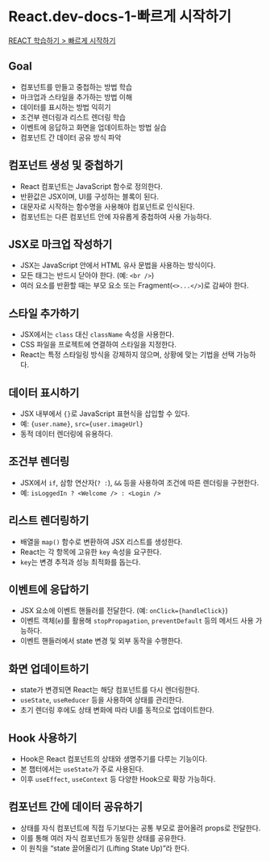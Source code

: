 # React.dev-docs-1-빠르게 시작하기

[REACT 학습하기 > 빠르게 시작하기](https://ko.react.dev/learn)

## Goal

- 컴포넌트를 만들고 중첩하는 방법 학습
- 마크업과 스타일을 추가하는 방법 이해
- 데이터를 표시하는 방법 익히기
- 조건부 렌더링과 리스트 렌더링 학습
- 이벤트에 응답하고 화면을 업데이트하는 방법 실습
- 컴포넌트 간 데이터 공유 방식 파악

## 컴포넌트 생성 및 중첩하기

- React 컴포넌트는 JavaScript 함수로 정의한다.
- 반환값은 JSX이며, UI를 구성하는 블록이 된다.
- 대문자로 시작하는 함수명을 사용해야 컴포넌트로 인식된다.
- 컴포넌트는 다른 컴포넌트 안에 자유롭게 중첩하여 사용 가능하다.

## JSX로 마크업 작성하기

- JSX는 JavaScript 안에서 HTML 유사 문법을 사용하는 방식이다.
- 모든 태그는 반드시 닫아야 한다. (예: `<br />`)
- 여러 요소를 반환할 때는 부모 요소 또는 Fragment(`<>...</>`)로 감싸야 한다.

## 스타일 추가하기

- JSX에서는 `class` 대신 `className` 속성을 사용한다.
- CSS 파일을 프로젝트에 연결하여 스타일을 지정한다.
- React는 특정 스타일링 방식을 강제하지 않으며, 상황에 맞는 기법을 선택 가능하다.

## 데이터 표시하기

- JSX 내부에서 `{}`로 JavaScript 표현식을 삽입할 수 있다.
- 예: `{user.name}`, `src={user.imageUrl}`
- 동적 데이터 렌더링에 유용하다.

## 조건부 렌더링

- JSX에서 `if`, 삼항 연산자(`? :`), `&&` 등을 사용하여 조건에 따른 렌더링을 구현한다.
- 예: `isLoggedIn ? <Welcome /> : <Login />`

## 리스트 렌더링하기

- 배열을 `map()` 함수로 변환하여 JSX 리스트를 생성한다.
- React는 각 항목에 고유한 `key` 속성을 요구한다.
- `key`는 변경 추적과 성능 최적화를 돕는다.

## 이벤트에 응답하기

- JSX 요소에 이벤트 핸들러를 전달한다. (예: `onClick={handleClick}`)
- 이벤트 객체(`e`)를 활용해 `stopPropagation`, `preventDefault` 등의 메서드 사용 가능하다.
- 이벤트 핸들러에서 state 변경 및 외부 동작을 수행한다.

## 화면 업데이트하기

- state가 변경되면 React는 해당 컴포넌트를 다시 렌더링한다.
- `useState`, `useReducer` 등을 사용하여 상태를 관리한다.
- 초기 렌더링 후에도 상태 변화에 따라 UI를 동적으로 업데이트한다.

## Hook 사용하기

- Hook은 React 컴포넌트의 상태와 생명주기를 다루는 기능이다.
- 본 챕터에서는 `useState`가 주로 사용된다.
- 이후 `useEffect`, `useContext` 등 다양한 Hook으로 확장 가능하다.

## 컴포넌트 간에 데이터 공유하기

- 상태를 자식 컴포넌트에 직접 두기보다는 공통 부모로 끌어올려 props로 전달한다.
- 이를 통해 여러 자식 컴포넌트가 동일한 상태를 공유한다.
- 이 원칙을 “state 끌어올리기 (Lifting State Up)”라 한다.
